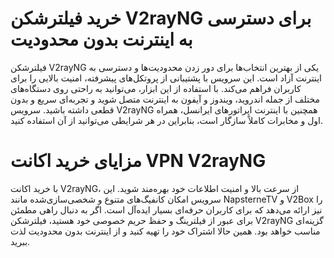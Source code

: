 # خرید فیلترشکن V2rayNG برای دسترسی به اینترنت بدون محدودیت
فیلترشکن V2rayNG یکی از بهترین انتخاب‌ها برای دور زدن محدودیت‌ها و دسترسی به اینترنت آزاد است. این سرویس با پشتیبانی از پروتکل‌های پیشرفته، امنیت بالایی را برای کاربران فراهم می‌کند. با استفاده از این ابزار، می‌توانید به راحتی روی دستگاه‌های مختلف از جمله اندروید، ویندوز و آیفون به اینترنت متصل شوید و تجربه‌ای سریع و بدون قطعی داشته باشید. سرویس V2rayNG همچنین با اینترنت اپراتورهای ایرانسل، همراه اول و مخابرات کاملاً سازگار است، بنابراین در هر شرایطی می‌توانید از آن استفاده کنید.

# مزایای خرید اکانت VPN V2rayNG
با خرید اکانت V2rayNG، از سرعت بالا و امنیت اطلاعات خود بهره‌مند شوید. این سرویس امکان کانفیگ‌های متنوع و شخصی‌سازی‌شده مانند NapsterneTV و V2Box را نیز ارائه می‌دهد که برای کاربران حرفه‌ای بسیار ایده‌آل است. اگر به دنبال راهی مطمئن برای عبور از فیلترینگ و حفظ حریم خصوصی خود هستید، فیلترشکن V2rayNG گزینه‌ای مناسب خواهد بود. همین حالا اشتراک خود را تهیه کنید و از اینترنت بدون محدودیت لذت ببرید.
